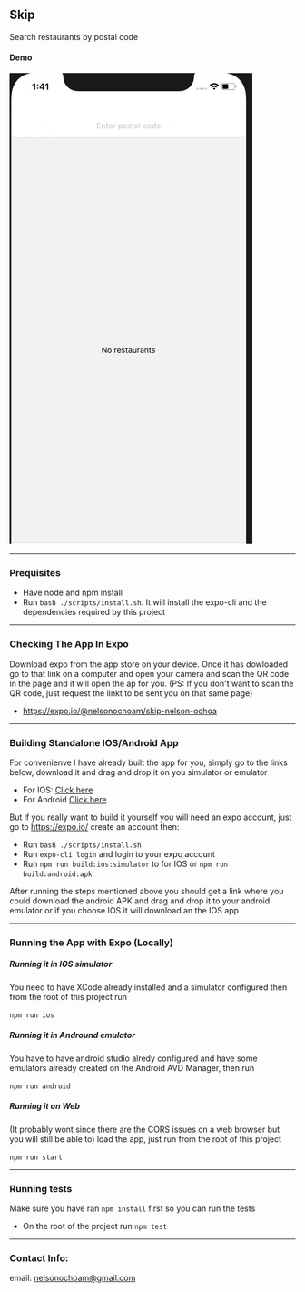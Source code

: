 ## Skip

Search restaurants by postal code

#### Demo

![alt text](https://github.com/Nelsonochoam/skip/blob/master/assets/demo.gif "Demo")

---

### Prequisites

 * Have node and npm install
 * Run `bash ./scripts/install.sh`. It will install the expo-cli and the dependencies required by this project

---

### Checking The App In Expo

Download expo from the app store on your device. Once it has dowloaded go to that link
on a computer and open your camera and scan the QR code in the page and it will open
the ap for you. (PS: If you don't want to scan the QR code, just request the linkt to be sent you on that
same page)

* https://expo.io/@nelsonochoam/skip-nelson-ochoa

---

### Building Standalone IOS/Android App

For convenienve I have already built the app for you, simply go to the links below, download it and drag and drop it on you simulator or emulator

* For IOS: [Click here](https://drive.google.com/file/d/1cZpPp9kBDGyBWzb1hR2cxJQSCtyt1OO-/view?usp=sharing)
* For Android [Click here](https://drive.google.com/file/d/169rdM1WN51g2RVtcSINjCCEAC9HGCy4p/view?usp=sharing)

But if you really want to build it yourself you will need an expo account, just go to https://expo.io/
create an account then:

* Run `bash ./scripts/install.sh`
* Run  `expo-cli login` and login to your expo account
* Run `npm run build:ios:simulator` to for IOS or `npm run build:android:apk`

After running the steps mentioned above you should get a link where you could download
the android APK and drag and drop it to your android emulator or if you choose IOS it will
download an the IOS app

---

### Running the App with Expo (Locally)

##### Running it in IOS simulator
You need to have XCode already installed and a simulator configured then from the root of this
project run

`npm run ios`

##### Running it in Andround emulator
You have to have android studio alredy configured and have some emulators already created on
the Android AVD Manager, then run

`npm run android`

##### Running it on Web
(It probably wont since there are the CORS issues on a web browser but you will still be able to)
load the app, just run from the root of this project

`npm run start`

---

 ### Running tests

 Make sure you have ran `npm install` first so you can run the tests

 * On the root of the project run `npm test`

---

### Contact Info:

email: nelsonochoam@gmail.com